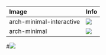 | Image  | Info |
| :----- | :--- |
| arch-minimal-interactive | [![](https://images.microbadger.com/badges/image/dunecommunity/arch-minimal-interactive.svg)](http://microbadger.com/images/dunecommunity/arch-minimal-interactive "arch-minimal-interactive layer") |
| arch-minimal | [![](https://images.microbadger.com/badges/image/dunecommunity/arch-minimal.svg)](http://microbadger.com/images/dunecommunity/arch-minimal "arch-minimal layer") |


#[![](https://images.microbadger.com/badges/image/dunecommunity/debian-full.svg)](https://microbadger.com/images/dunecommunity/debian-full "Get your own image badge on microbadger.com")
